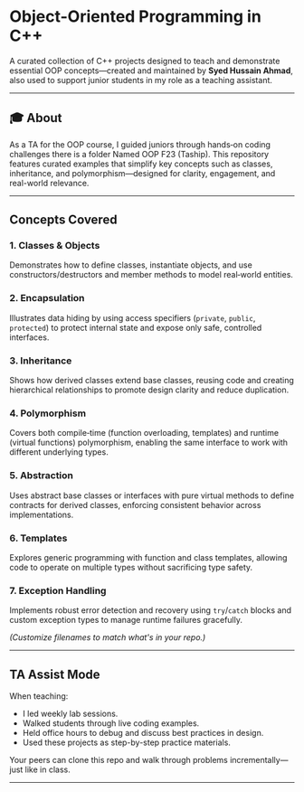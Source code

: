 # Object-Oriented Programming in C++

A curated collection of C++ projects designed to teach and demonstrate essential OOP concepts—created and maintained by **Syed Hussain Ahmad**, also used to support junior students in my role as a teaching assistant.

---

## 🎓 About

As a TA for the OOP course, I guided juniors through hands‑on coding challenges there is a folder Named OOP F23 (Taship). This repository features curated examples that simplify key concepts such as classes, inheritance, and polymorphism—designed for clarity, engagement, and real-world relevance.

---

## Concepts Covered

### 1. Classes & Objects  
Demonstrates how to define classes, instantiate objects, and use constructors/destructors and member methods to model real‑world entities.

### 2. Encapsulation  
Illustrates data hiding by using access specifiers (`private`, `public`, `protected`) to protect internal state and expose only safe, controlled interfaces.

### 3. Inheritance  
Shows how derived classes extend base classes, reusing code and creating hierarchical relationships to promote design clarity and reduce duplication.

### 4. Polymorphism  
Covers both compile‑time (function overloading, templates) and runtime (virtual functions) polymorphism, enabling the same interface to work with different underlying types.

### 5. Abstraction  
Uses abstract base classes or interfaces with pure virtual methods to define contracts for derived classes, enforcing consistent behavior across implementations.

### 6. Templates  
Explores generic programming with function and class templates, allowing code to operate on multiple types without sacrificing type safety.

### 7. Exception Handling  
Implements robust error detection and recovery using `try`/`catch` blocks and custom exception types to manage runtime failures gracefully.


*(Customize filenames to match what's in your repo.)*

---

## TA Assist Mode

When teaching:
- I led weekly lab sessions.
- Walked students through live coding examples.
- Held office hours to debug and discuss best practices in design.
- Used these projects as step-by-step practice materials.

Your peers can clone this repo and walk through problems incrementally—just like in class.

---
